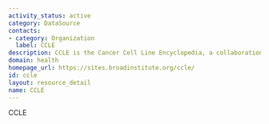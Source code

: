 ```yaml
---
activity_status: active
category: DataSource
contacts:
- category: Organization
  label: CCLE
description: CCLE is the Cancer Cell Line Encyclopedia, a collaboration between the Broad Institute and the Novartis Institutes for Biomedical Research.
domain: health
homepage_url: https://sites.broadinstitute.org/ccle/
id: ccle
layout: resource_detail
name: CCLE
---
```

CCLE